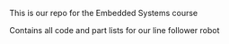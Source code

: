 This is our repo for the Embedded Systems course

Contains all code and part lists for our line follower robot

